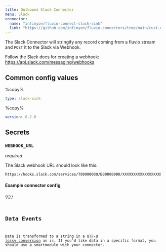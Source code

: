 ```yaml
---
title: Outbound Slack Connector
menu: Slack
connector:
  name: "infinyon/fluvio-connect-slack-sink"
  link: "https://github.com/infinyon/fluvio-connectors/tree/main/rust-connectors/sinks/slack"
---
```


The Slack Connector will stringify any record coming from a
fluvio stream and `POST` it to the Slack via Webhook.

Follow the Slack docs for creating a webhook: https://api.slack.com/messaging/webhooks

## Common config values

%copy%
```yaml
type: slack-sink
```

%copy%
```yaml
version: 0.2.0
```

## Secrets

### `WEBHOOK_URL`
*required*

The Slack webhook URL should look like this:

```
https://hooks.slack.com/services/T00000000/B00000000/XXXXXXXXXXXXXXXXXXXXXXXX
```

#### Example connector config

{{<code file="embeds/connectors/outbound-examples/outbound-slack.yaml" lang="yaml" copy=true >}}

## Data Events

Data is transformed to a string in a [UTF-8 lossy conversion] as is. If you'd like data in a specific format, you should use a smartmodule with your connector.


[UTF-8 lossy conversion]: https://doc.rust-lang.org/std/string/struct.String.html#method.from_utf8_lossy
